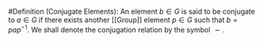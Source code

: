 #Definition 
(Conjugate Elements): An element $b\in G$ is said to be conjugate to $a\in G$ if there exists another [[Group]] element $p\in G$ such that $b=pap^{-1}.$ We shall denote the conjugation relation by the symbol $\sim.$